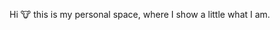 Hi :cow: this is my personal space, where I show a little what I am.

[ <open> ](https://cuzik.github.io/)
